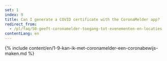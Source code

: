 ```yaml
---
set: 1
index: 9
title: Can I generate a COVID certificate with the CoronaMelder app?
redirect_from: 
  - /pl/faq/50-geeft-coronamelder-toegang-tot-evenementen-en-locaties
contentLang: en
---
```

{% include content/en/1-9-kan-ik-met-coronamelder-een-coronabewijs-maken.md %}
